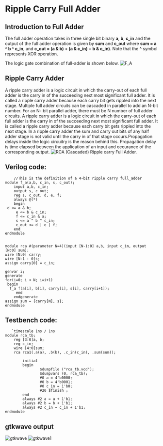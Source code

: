 # Ripple Carry Full Adder

## Introduction to Full Adder
The full adder operation takes in three single bit binary **a**, **b**, **c_in** and the output of the full adder operation is given by **sum** and  **c_out** where **sum = a ^ b ^ c_in**, and **c_out = (a & b)  + (a & c_in) + b & c_in)**. Note that the **^** symbol represents XOR operation. 

The logic gate combination of full-adder is shown below.
![F_A](https://user-images.githubusercontent.com/88589656/135161809-21c5e9af-f471-41df-92cd-fabb0f3d6720.png)


## Ripple Carry Adder
A ripple carry adder is a logic circuit in which the carry-out of each full adder is the carry in of the succeeding next most significant full adder. It is called a ripple carry adder because each carry bit gets rippled into the next stage.
Multiple full adder circuits can be cascaded in parallel to add an N-bit number. For an N- bit parallel adder, there must be N number of full adder circuits. A ripple carry adder is a logic circuit in which the carry-out of each full adder is the carry in of the succeeding next most significant full adder. It is called a ripple carry adder because each carry bit gets rippled into the next  stage. In a ripple carry adder the sum and carry out bits of any half adder stage is not valid until the carry in of that stage occurs.Propagation delays inside the logic circuitry is the reason behind this. Propagation delay is time elapsed between the application of an input and occurance of the corresponding output.
![RCA](https://user-images.githubusercontent.com/88589656/135162068-24ed5975-046e-40f1-8af3-d9af7dc049c2.png)
  (Cascaded) Ripple carry Full Adder.

  
## Verilog code:
    
        //This is the definition of a 4-bit ripple carry full_adder
	module f_a(a,b, c_in, s, c_out);
      	input a,b, c_in;
      	output s, c_out;
      	reg s, c_out, d, e, f;
      	always @(*)
      	begin
	 d <= a & b;
      	 e <= b & c_in;
      	 f <= c_in & a;
      	 s <= a ^ b ^ c_in;
      	 c_out <= d | e | f;
      	end
	endmodule


	module rca #(parameter N=4)(input [N-1:0] a,b, input c_in, output [N:0] sum);
  	wire [N:0] carry;
  	wire [N-1 : 0]s;
  	assign carry[0] = c_in;
   
   	genvar i;
   	generate
   	for(i=0; i < N; i=i+1)
   	 begin
   	  f_a f(a[i], b[i], carry[i], s[i], carry[i+1]);
    	 end
     	endgenerate
   	assign sum = {carry[N], s};
	endmodule 
    
## Testbench code:

       `timescale 1ns / 1ns
	module rca_tb;
  		reg [3:0]a, b;
  		reg c_in;
  		wire [4:0]sum;
  		rca rca1(.a(a), .b(b), .c_in(c_in), .sum(sum));
           
    		initial
        	begin
            		$dumpfile ("rca_tb.vcd");
            		$dumpvars (0, rca_tb);
            		#0 a = 4'b0000;
            		#0 b = 4'b0001;
            		#0 c_in = 1'b0;
            		#20 $finish ;
        	end
        	always #2 a = a + 1'b1;
	        always #2 b = b + 1'b1;
	        always #2 c_in = c_in + 1'b1;
	endmodule
        
        
## gtkwave output

![gtkwave](https://user-images.githubusercontent.com/88589656/135169178-b491b894-7a09-46a7-bbaf-8b333375f9d5.png)
![gtkwave1](https://user-images.githubusercontent.com/88589656/135169183-5ac7722b-c43e-42b4-8864-fb3bb7f48f4f.png)

